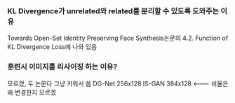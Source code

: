 ### KL Divergence가 unrelated와 related를 분리할 수 있도록 도와주는 이유
Towards Open-Set Identity Preserving Face Synthesis논문의 4.2. Function of KL Divergence Loss에 나와 있음

### 훈련시 이미지를 리사이징 하는 이유?
모르겠, 두 논문다 그냥 키워서 씀
DG-Net 256x128
IS-GAN 384x128 <--- 비율은 왜 변경한지 모르겠